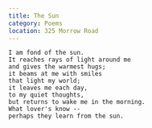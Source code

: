 ```yaml
---
title: The Sun
category: Poems
location: 325 Morrow Road
---
```


    I am fond of the sun.
    It reaches rays of light around me
    and gives the warmest hugs;
    it beams at me with smiles
    that light my world;
    it leaves me each day,
    to my quiet thoughts,
    but returns to wake me in the morning.
    What lover's know --
    perhaps they learn from the sun.


